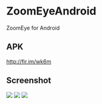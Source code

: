# ZoomEyeAndroid
ZoomEye for Android

## APK

<a href="http://fir.im/wk6m" target="_blank">http://fir.im/wk6m</a>

## Screenshot

![](http://ww2.sinaimg.cn/large/5e9a81dbgw1f3e6rlnplbj207d0etjrr.jpg)
![](http://ww4.sinaimg.cn/large/5e9a81dbgw1f3e6qy8g8gj207d0etwes.jpg)
![](http://ww2.sinaimg.cn/large/5e9a81dbgw1f3e6rcr81yj207d0etdgw.jpg)


